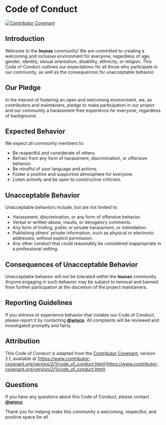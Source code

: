 # Code of Conduct

[![Contributor Covenant](https://img.shields.io/badge/Contributor%20Covenant-2.1-4baaaa.svg)](code_of_conduct.md)

## Introduction

Welcome to the **lounas** community! We are committed to creating a welcoming and inclusive environment for everyone, regardless of age, gender, identity, sexual orientation, disability, ethnicity, or religion. This Code of Conduct outlines our expectations for all those who participate in our community, as well as the consequences for unacceptable behavior.

## Our Pledge

In the interest of fostering an open and welcoming environment, we, as contributors and maintainers, pledge to make participation in our project and our community a harassment-free experience for everyone, regardless of background.

## Expected Behavior

We expect all community members to:

- Be respectful and considerate of others.
- Refrain from any form of harassment, discrimination, or offensive behavior.
- Be mindful of your language and actions.
- Foster a positive and supportive atmosphere for everyone.
- Listen actively and be open to constructive criticism.

## Unacceptable Behavior

Unacceptable behaviors include, but are not limited to:

- Harassment, discrimination, or any form of offensive behavior.
- Verbal or written abuse, insults, or derogatory comments.
- Any form of trolling, public or private harassment, or intimidation.
- Publishing others' private information, such as physical or electronic addresses, without explicit permission.
- Any other conduct that could reasonably be considered inappropriate in a professional setting.

## Consequences of Unacceptable Behavior

Unacceptable behavior will not be tolerated within the **lounas** community. Anyone engaging in such behavior may be subject to removal and banned from further participation at the discretion of the project maintainers.

## Reporting Guidelines

If you witness or experience behavior that violates our Code of Conduct, please report it by contacting **[@wiyco](https://github.com/wiyco)**. All complaints will be reviewed and investigated promptly and fairly.

## Attribution

This Code of Conduct is adapted from the [Contributor Covenant][homepage], version 2.1, available at [https://www.contributor-covenant.org/version/2/1/code_of_conduct.html](https://www.contributor-covenant.org/version/2/1/code_of_conduct.html)

[homepage]: https://www.contributor-covenant.org

## Questions

If you have any questions about this Code of Conduct, please contact **[@wiyco](https://github.com/wiyco)**.

Thank you for helping make this community a welcoming, respectful, and positive space for all.
